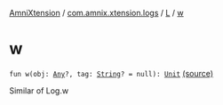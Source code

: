 [AmniXtension](../../index.md) / [com.amnix.xtension.logs](../index.md) / [L](index.md) / [w](./w.md)

# w

`fun w(obj: `[`Any`](https://kotlinlang.org/api/latest/jvm/stdlib/kotlin/-any/index.html)`?, tag: `[`String`](https://kotlinlang.org/api/latest/jvm/stdlib/kotlin/-string/index.html)`? = null): `[`Unit`](https://kotlinlang.org/api/latest/jvm/stdlib/kotlin/-unit/index.html) [(source)](https://github.com/AmniX/AmniXTension/tree/master/AmniXtension/src/main/java/com/amnix/xtension/logs/L.kt#L97)

Similar of Log.w

